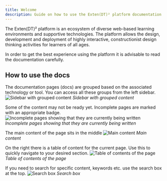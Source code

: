 ```yaml
---
title: Welcome
description: Guide on how to use the Exten(DT)² platform documentation
---
```


The Exten(DT)² platform is an ecosystem of diverse web-based learning environments and
supportive technologies. The platform allows the design, development and deployment
of highly interactive, constructionist design thinking activities for learners of all ages.

In order to get the best experience using the platform it is advisable to read the documentation
carefully.

## How to use the docs

The documentation pages (docs) are grouped based on the associated technology or tool.
You can access all these groups from the left sidebar.
![Sidebar with grouped content](@images/getting-started/start_1.png)
_Sidebar with grouped content_

Some of the content may not be ready yet. Incomplete pages are marked with an appropriate badge.
![Incomplete pages showing that they are currently being written](@images/getting-started/start_5.png)
_Incomplete pages showing that they are currently being written_

The main content of the page sits in the middle
![Main content](@images/getting-started/start_2.png)
_Main content_

On the right there is a table of content for the current page. Use this to quickly
navigate to your desired section.
![Table of contents of the page](@images/getting-started/start_3.png)
_Table of contents of the page_


If you need to search for specific content, keywords etc. use the search box at the top.
![Search box](@images/getting-started/start_4.png)
_Search box_